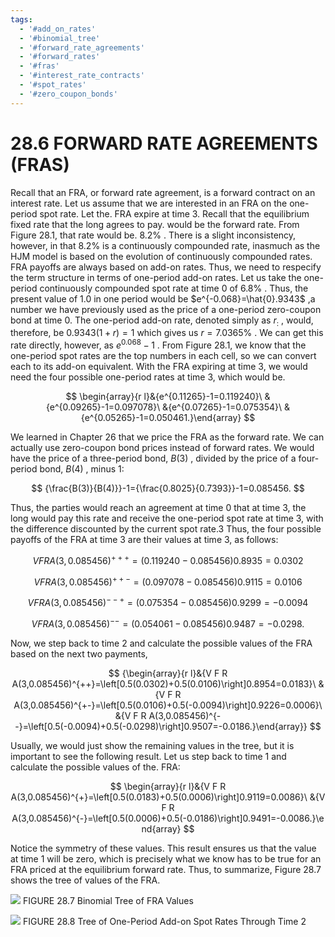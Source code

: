 ```yaml
---
tags:
  - '#add_on_rates'
  - '#binomial_tree'
  - '#forward_rate_agreements'
  - '#forward_rates'
  - '#fras'
  - '#interest_rate_contracts'
  - '#spot_rates'
  - '#zero_coupon_bonds'
---
```

# 28.6 FORWARD RATE AGREEMENTS (FRAS)

Recall that an FRA, or forward rate agreement, is a forward contract on an interest rate. Let us assume that we are interested in an FRA on the one-period spot rate. Let the. FRA expire at time 3. Recall that the equilibrium fixed rate that the long agrees to pay. would be the forward rate. From Figure 28.1, that rate would be. $8.2\%$ . There is a slight inconsistency, however, in that $8.2\%$ is a continuously compounded rate, inasmuch as the HJM model is based on the evolution of continuously compounded rates. FRA payoffs are always based on add-on rates. Thus, we need to respecify the term structure in terms of one-period add-on rates. Let us take the one-period continuously compounded spot rate at time 0 of $6.8\%$ . Thus, the present value of 1.0 in one period would be $e^{-0.068}=\hat{0}.9343$ ,a number we have previously used as the price of a one-period zero-coupon bond at time 0. The one-period add-on rate, denoted simply as $r_{:}$ , would, therefore, be $0.9343(1+r)=1$ which gives us $r=7.0365\%$ . We can get this rate directly, however, as $e^{0.068}-1$ . From Figure 28.1, we know that the one-period spot rates are the top numbers in each cell, so we can convert each to its add-on equivalent. With the FRA expiring at time 3, we would need the four possible one-period rates at time 3, which would be.

$$
\begin{array}{r l}&{e^{0.11265}-1=0.119240}\ &{e^{0.09265}-1=0.097078}\ &{e^{0.07265}-1=0.075354}\ &{e^{0.05265}-1=0.050461.}\end{array}
$$

We learned in Chapter 26 that we price the FRA as the forward rate. We can actually use zero-coupon bond prices instead of forward rates. We would have the price of a three-period bond, $B(3)$ , divided by the price of a four-period bond, $B(4)$ , minus 1:

$$
{\frac{B(3)}{B(4)}}-1={\frac{0.8025}{0.7393}}-1=0.085456.
$$

Thus, the parties would reach an agreement at time 0 that at time 3, the long would pay this rate and receive the one-period spot rate at time 3, with the difference discounted by the current spot rate.3 Thus, the four possible payoffs of the FRA at time 3 are their values at time 3, as follows:

$$
V F R A(3,0.085456)^{+++}=(0.119240-0.085456)0.8935=0.0302
$$

$$
V F R A(3,0.085456)^{++-}=(0.097078-0.085456)0.9115=0.0106
$$

$$
V F R A(3,0.085456)^{--+}=(0.075354-0.085456)0.9299=-0.0094
$$

$$
V F R A(3,0.085456)^{\mathrm{--}\mathrm{}}=(0.054061-0.085456)0.9487=-0.0298.
$$

Now, we step back to time 2 and calculate the possible values of the FRA based on the next two payments,

$$
{\begin{array}{r l}&{V F R A(3,0.085456)^{++}=\left[0.5(0.0302)+0.5(0.0106)\right]0.8954=0.0183}\ &{V F R A(3,0.085456)^{+-}=\left[0.5(0.0106)+0.5(-0.0094)\right]0.9226=0.0006}\ &{V F R A(3,0.085456)^{--}=\left[0.5(-0.0094)+0.5(-0.0298)\right]0.9507=-0.0186.}\end{array}}
$$

Usually, we would just show the remaining values in the tree, but it is important to see the following result. Let us step back to time 1 and calculate the possible values of the. FRA:

$$
\begin{array}{r l}&{V F R A(3,0.085456)^{+}=\left[0.5(0.0183)+0.5(0.0006)\right]0.9119=0.0086}\ &{V F R A(3,0.085456)^{-}=\left[0.5(0.0006)+0.5(-0.0186)\right]0.9491=-0.0086.}\end{array}
$$

Notice the symmetry of these values. This result ensures us that the value at time 1 will be zero, which is precisely what we know has to be true for an FRA priced at the equilibrium forward rate. Thus, to summarize, Figure 28.7 shows the tree of values of the FRA.

![](images/e2623bd1b93c24a0b5abc3600a9ff5cb9937a10b925c55ce394ee97e3ef5bafb.jpg)
FIGURE 28.7 Binomial Tree of FRA Values

![](images/136425c84945e3338541c55c5cc1ee79e68e8be58902c884717574e514d257fa.jpg)
FIGURE 28.8 Tree of One-Period Add-on Spot Rates Through Time 2
